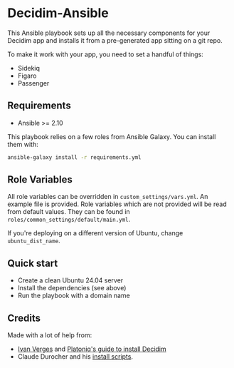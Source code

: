 # Decidim-Ansible

This Ansible playbook sets up all the necessary components for your Decidim app and installs it from a pre-generated app sitting on a git repo.

To make it work with your app, you need to set a handful of things:

- Sidekiq
- Figaro
- Passenger

## Requirements

- Ansible >= 2.10

This playbook relies on a few roles from Ansible Galaxy. You can install them with:

```bash
ansible-galaxy install -r requirements.yml
```

## Role Variables

All role variables can be overridden in `custom_settings/vars.yml`. An example file is provided. Role variables which are not provided will be read from default values. They can be found in `roles/common_settings/default/main.yml`.

If you're deploying on a different version of Ubuntu, change `ubuntu_dist_name`.

## Quick start

- Create a clean Ubuntu 24.04 server
- Install the dependencies (see above)
- Run the playbook with a domain name

## Credits

Made with a lot of help from:

- [Ivan Verges](https://github.com/microstudi) and [Platoniq's guide to install Decidim](https://github.com/Platoniq/decidim-install)
- Claude Durocher and his [install scripts](https://gitlab.forge.gouv.qc.ca/claude.durocher/decidim/tree/master).
